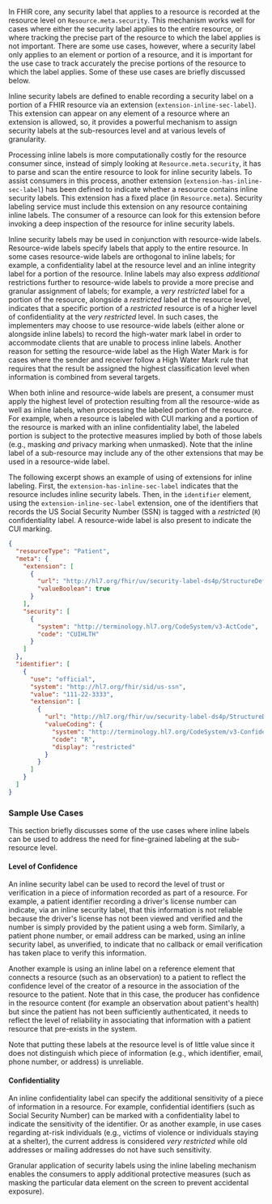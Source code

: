 In FHIR core, any security label that applies to a resource is recorded at the resource level on `Resource.meta.security`. This mechanism works well for cases where either the security label applies to the entire resource, or where tracking the precise part of the resource to which the label applies is not important.
There are some use cases, however, where a security label only applies to an element or portion of a resource, and it is important for the use case to track accurately the precise portions of the resource to which the label applies. Some of these use cases are briefly discussed below.

Inline security labels are defined to enable recording a security label on a portion of a FHIR resource via an extension (`extension-inline-sec-label`). This extension can appear on any element of a resource where an extension is allowed, so, it provides a powerful mechanism to assign security labels at the sub-resources level and at various levels of granularity.

Processing inline labels is more computationally costly for the resource consumer since, instead of simply looking at `Resource.meta.security`, it has to parse and scan the entire resource to look for inline security labels. To assist consumers in this process, another extension (`extension-has-inline-sec-label`) has been defined to indicate whether a resource contains inline security labels. This extension has a fixed place (in `Resource.meta`). Security labeling service must include this extension on any resource containing inline labels. The consumer of a resource can look for this extension before invoking a deep inspection of the resource for inline security labels.

Inline security labels may be used in conjunction with resource-wide labels. Resource-wide labels specify labels that apply to the entire resource. In some cases resource-wide labels are orthogonal to inline labels; for example, a confidentiality label at the resource level and an inline integrity label for a portion of the resource. Inline labels may also express _additional_ restrictions further to resource-wide labels to provide a more precise and granular assignment of labels; for example, a _very restricted_ label for a portion of the resource, alongside a _restricted_ label at the resource level, indicates that a specific portion of a _restricted_ resource is of a higher level of confidentiality at the _very restricted_ level. In such cases, the implementers may choose to use resource-wide labels (either alone or alongside inline labels) to record the high-water mark label in order to accommodate clients that are unable to process inline labels. Another reason for setting the resource-wide label as the High Water Mark is for cases where  the sender and receiver follow a High Water Mark rule that requires that the result be assigned the highest classification level when information is combined from several targets.

When both inline and resource-wide labels are present, a consumer must apply the highest level of protection resulting from all the resource-wide as well as inline labels, when processing the labeled portion of the resource. For example, when a resource is labeled with CUI marking and a portion of the resource is marked with an inline confidentiality label, the labeled portion is subject to the protective measures implied by both of those labels (e.g., masking _and_ privacy marking when unmasked).
Note that the inline label of a sub-resource may include any of the other extensions that may be used in a resource-wide label.

The following excerpt shows an example of using of extensions for inline labeling. First, the `extension-has-inline-sec-label` indicates that the resource includes inline security labels. Then, in the `identifier` element, using the `extension-inline-sec-label` extension, one of the identifiers that records the US Social Security Number (SSN) is tagged with a _restricted_ (`R`) confidentiality label. A resource-wide label is also present to indicate the CUI marking.

```json
{
  "resourceType": "Patient",
  "meta": {
    "extension": [
      {
        "url": "http://hl7.org/fhir/uv/security-label-ds4p/StructureDefinition/extension-has-inline-sec-label",
        "valueBoolean": true
      }
    ],
    "security": [
      {
        "system": "http://terminology.hl7.org/CodeSystem/v3-ActCode",
        "code": "CUIHLTH"
      }
    ]
  },
  "identifier": [
    {
      "use": "official",
      "system": "http://hl7.org/fhir/sid/us-ssn",
      "value": "111-22-3333",
      "extension": [
        {
          "url": "http://hl7.org/fhir/uv/security-label-ds4p/StructureDefinition/extension-inline-sec-label",
          "valueCoding": {
            "system": "http://terminology.hl7.org/CodeSystem/v3-Confidentiality",
            "code": "R",
            "display": "restricted"
          }
        }
      ]
    }
  ]
}
```

### Sample Use Cases

This section briefly discusses some of the use cases where inline labels can be used to address the need for fine-grained labeling at the sub-resource level.

#### Level of Confidence

An inline security label can be used to record the level of trust or verification in a piece of information recorded as part of a resource. For example, a patient identifier recording a driver's license number can indicate, via an inline security label, that this information is not reliable because the driver's license has not been viewed and verified and the number is simply provided by the patient using a web form. Similarly, a patient phone number, or email address can be marked, using an inline security label, as unverified, to indicate that no callback or email verification has taken place to verify this information.

Another example is using an inline label on a reference element that connects a resource (such as an observation) to a patient to reflect the confidence level of the creator of a resource in the association of the resource to the patient. Note that in this case, the producer has confidence in the resource content (for example an observation about patient's health) but since the patient has not been sufficiently authenticated, it needs to reflect the level of reliability in associating that information with a patient resource that pre-exists in the system.

Note that putting these labels at the resource level is of little value since it does not distinguish which piece of information (e.g., which identifier, email, phone number, or address) is unreliable.

#### Confidentiality

An inline confidentiality label can specify the additional sensitivity of a piece of information in a resource. For example, confidential identifiers (such as Social Security Number) can be marked with a confidentiality label to indicate the sensitivity of the identifier. Or as another example, in use cases regarding at-risk individuals (e.g., victims of violence or individuals staying at a shelter), the current address is considered _very restricted_ while old addresses or mailing addresses do not have such sensitivity.

Granular application of security labels using the inline labeling mechanism enables the consumers to apply additional protective measures (such as masking the particular data element on the screen to prevent accidental exposure).
